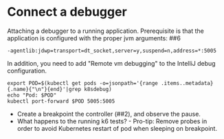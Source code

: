 # Connect a debugger

Attaching a debugger to a running application. Prerequisite is
that the application is configured with the proper jvm arguments: ##6

    -agentlib:jdwp=transport=dt_socket,server=y,suspend=n,address=*:5005

In addition, you need to add "Remote vm debugging" to the IntelliJ debug
configuration.

```shell
export POD=$(kubectl get pods -o=jsonpath='{range .items..metadata}{.name}{"\n"}{end}'|grep k8sdebug)
echo "Pod: $POD"
kubectl port-forward $POD 5005:5005
```

- Create a breakpoint the controller (##2), and observe the pause. 
- What happens to the running k6 tests?
      - Pro-tip: Remove probes in order to avoid Kubernetes restart of pod when sleeping on breakpoint.

